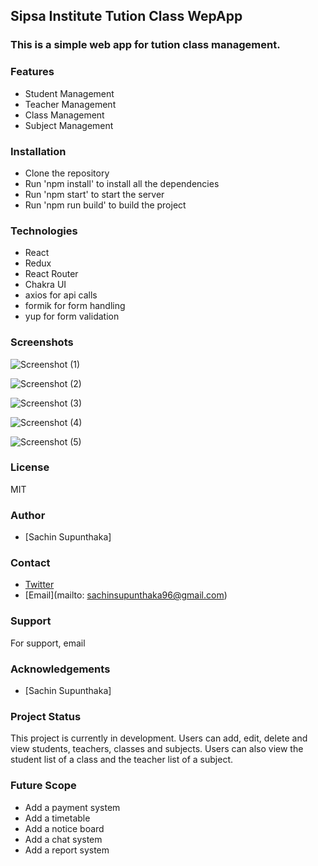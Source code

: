 ## Sipsa Institute Tution Class WepApp 

### This is a simple web app for tution class management.


### Features

- Student Management
- Teacher Management
- Class Management
- Subject Management


### Installation

- Clone the repository
- Run 'npm install' to install all the dependencies
- Run 'npm start' to start the server
- Run 'npm run build' to build the project

### Technologies

- React
- Redux
- React Router
- Chakra UI
- axios for api calls
- formik for form handling
- yup for form validation

### Screenshots

![Screenshot (1)](https://user-images.githubusercontent.com/56402450/126041000-1b5b1b1a-5b1a-4b0e-8b0c-8c1c1b5b8b1a.png)

![Screenshot (2)](https://user-images.githubusercontent.com/56402450/126041001-1b5b1b1a-5b1a-4b0e-8b0c-8c1c1b5b8b1a.png)

![Screenshot (3)](https://user-images.githubusercontent.com/56402450/126041002-1b5b1b1a-5b1a-4b0e-8b0c-8c1c1b5b8b1a.png)

![Screenshot (4)](https://user-images.githubusercontent.com/56402450/126041003-1b5b1b1a-5b1a-4b0e-8b0c-8c1c1b5b8b1a.png)

![Screenshot (5)](https://user-images.githubusercontent.com/56402450/126041004-1b5b1b1a-5b1a-4b0e-8b0c-8c1c1b5b8b1a.png)


### License

MIT

### Author

- [Sachin Supunthaka]

### Contact

- [Twitter](https://twitter.com/SACHINSUPUNTHAK)
- [Email](mailto: sachinsupunthaka96@gmail.com)

### Support

For support, email

### Acknowledgements

- [Sachin Supunthaka]

### Project Status

This project is currently in development. Users can add, edit, delete and view students, teachers, classes and subjects. Users can also view the student list of a class and the teacher list of a subject.

### Future Scope

- Add a payment system
- Add a timetable
- Add a notice board
- Add a chat system
- Add a report system


